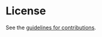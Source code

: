 # License

See the
[guidelines for contributions](https://github.com/VCGTF/draft-nakajima-crypto-assets-terminology/blob/master/CONTRIBUTING.md).
